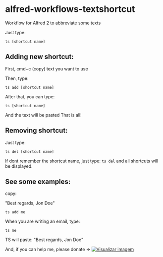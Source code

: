 # alfred-workflows-textshortcut

Workflow for Alfred 2 to abbreviate some texts

Just type:

`ts [shortcut name]`

## Adding new shortcut:

First, cmd+c (copy) text you want to use

Then, type:

`ts add [shortcut name]`

After that, you can type:

`ts [shortcut name]`

And the text will be pasted
That is all!

## Removing shortcut:

Just type:

`ts del [shortcut name]`

If dont remember the shortcut name, just type: `ts del` and all shortcuts will be displayed.

## See some examples:

copy: 

"Best regards, Jon Doe"

`ts add me`

When you are writing an email, type:

`ts me`

TS will paste: "Best regards, Jon Doe"

And, if you can help me, please donate => <a href="https://www.paypal.com/cgi-bin/webscr?cmd=_donations&business=rtoshiro%40gmail%2ecom&lc=US&item_name=Toshiro&no_note=0&currency_code=BRL&bn=PP%2dDonationsBF%3abtn_donate_SM%2egif%3aNonHostedGuest"><img border="0" alt="Visualizar imagem" src="https://www.paypalobjects.com/en_US/i/btn/btn_donate_SM.gif" /></a>
